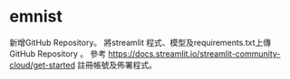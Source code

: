 # emnist
新增GitHub Repository。
將streamlit 程式、模型及requirements.txt上傳 GitHub Repository 。
參考 https://docs.streamlit.io/streamlit-community-cloud/get-started
註冊帳號及佈署程式。
